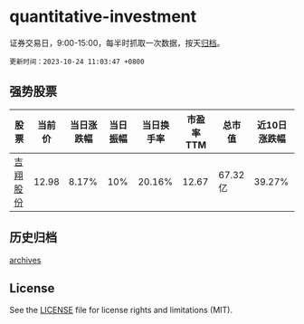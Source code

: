 # quantitative-investment

证券交易日，9:00-15:00，每半时抓取一次数据，按天[归档](archives)。

`更新时间：2023-10-24 11:03:47 +0800`

## 强势股票

|股票|当前价|当日涨跌幅|当日振幅|当日换手率|市盈率TTM|总市值|近10日涨跌幅|
|----|----|----|----|----|----|----|----|
|[吉翔股份](https://xueqiu.com/S/SH603399)|12.98|8.17%|10%|20.16%|12.67|67.32亿|39.27%|

## 历史归档

[archives](archives)

## License

See the [LICENSE](LICENSE) file for license rights and limitations (MIT).